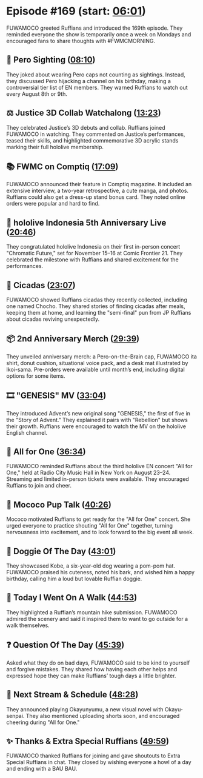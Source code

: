 # Episode #169 (start: [06:01](https://youtu.be/shssT7PfhZk?t=06m01s))

FUWAMOCO greeted Ruffians and introduced the 169th episode. They reminded everyone the show is temporarily once a week on Mondays and encouraged fans to share thoughts with #FWMCMORNING.

## 👀 Pero Sighting ([08:10](https://youtu.be/shssT7PfhZk?t=08m10s))

They joked about wearing Pero caps not counting as sightings. Instead, they discussed Pero hijacking a channel on his birthday, making a controversial tier list of EN members. They warned Ruffians to watch out every August 8th or 9th.

## ⚖️ Justice 3D Collab Watchalong ([13:23](https://youtu.be/shssT7PfhZk?t=13m23s))

They celebrated Justice’s 3D debuts and collab. Ruffians joined FUWAMOCO in watching. They commented on Justice’s performances, teased their skills, and highlighted commemorative 3D acrylic stands marking their full hololive membership.

## 📚 FWMC on Comptiq ([17:09](https://youtu.be/shssT7PfhZk?t=17m09s))

FUWAMOCO announced their feature in Comptiq magazine. It included an extensive interview, a two-year retrospective, a cute manga, and photos. Ruffians could also get a dress-up stand bonus card. They noted online orders were popular and hard to find.

## 🎊 hololive Indonesia 5th Anniversary Live ([20:46](https://youtu.be/shssT7PfhZk?t=20m46s))

They congratulated hololive Indonesia on their first in-person concert "Chromatic Future," set for November 15–16 at Comic Frontier 21. They celebrated the milestone with Ruffians and shared excitement for the performances.

## 🐛 Cicadas ([23:07](https://youtu.be/shssT7PfhZk?t=23m07s))

FUWAMOCO showed Ruffians cicadas they recently collected, including one named Chocho. They shared stories of finding cicadas after meals, keeping them at home, and learning the "semi-final" pun from JP Ruffians about cicadas reviving unexpectedly.

## 📦 2nd Anniversary Merch ([29:39](https://youtu.be/shssT7PfhZk?t=29m39s))

They unveiled anniversary merch: a Pero-on-the-Brain cap, FUWAMOCO ita shirt, donut cushion, situational voice pack, and a desk mat illustrated by Ikoi-sama. Pre-orders were available until month’s end, including digital options for some items.

## 🎞️ "GENESIS" MV ([33:04](https://youtu.be/shssT7PfhZk?t=33m04s))

They introduced Advent’s new original song "GENESIS," the first of five in the "Story of Advent." They explained it pairs with "Rebellion" but shows their growth. Ruffians were encouraged to watch the MV on the hololive English channel.

## 🎤 All for One ([36:34](https://youtu.be/shssT7PfhZk?t=36m34s))

FUWAMOCO reminded Ruffians about the third hololive EN concert "All for One," held at Radio City Music Hall in New York on August 23–24. Streaming and limited in-person tickets were available. They encouraged Ruffians to join and cheer.

## 📣 Mococo Pup Talk ([40:26](https://youtu.be/shssT7PfhZk?t=40m26s))

Mococo motivated Ruffians to get ready for the "All for One" concert. She urged everyone to practice shouting "All for One" together, turning nervousness into excitement, and to look forward to the big event all week.

## 🐶 Doggie Of The Day ([43:01](https://youtu.be/shssT7PfhZk?t=43m01s))

They showcased Kobe, a six-year-old dog wearing a pom-pom hat. FUWAMOCO praised his cuteness, noted his bark, and wished him a happy birthday, calling him a loud but lovable Ruffian doggie.

## 🚶 Today I Went On A Walk ([44:53](https://youtu.be/shssT7PfhZk?t=44m53s))

They highlighted a Ruffian’s mountain hike submission. FUWAMOCO admired the scenery and said it inspired them to want to go outside for a walk themselves.

## ❓ Question Of The Day ([45:39](https://youtu.be/shssT7PfhZk?t=45m39s))

Asked what they do on bad days, FUWAMOCO said to be kind to yourself and forgive mistakes. They shared how having each other helps and expressed hope they can make Ruffians’ tough days a little brighter.

## 📅 Next Stream & Schedule ([48:28](https://youtu.be/shssT7PfhZk?t=48m28s))

They announced playing Okayunyumu, a new visual novel with Okayu-senpai. They also mentioned uploading shorts soon, and encouraged cheering during "All for One."

## ✨ Thanks & Extra Special Ruffians ([49:59](https://youtu.be/shssT7PfhZk?t=49m59s))

FUWAMOCO thanked Ruffians for joining and gave shoutouts to Extra Special Ruffians in chat. They closed by wishing everyone a howl of a day and ending with a BAU BAU.
